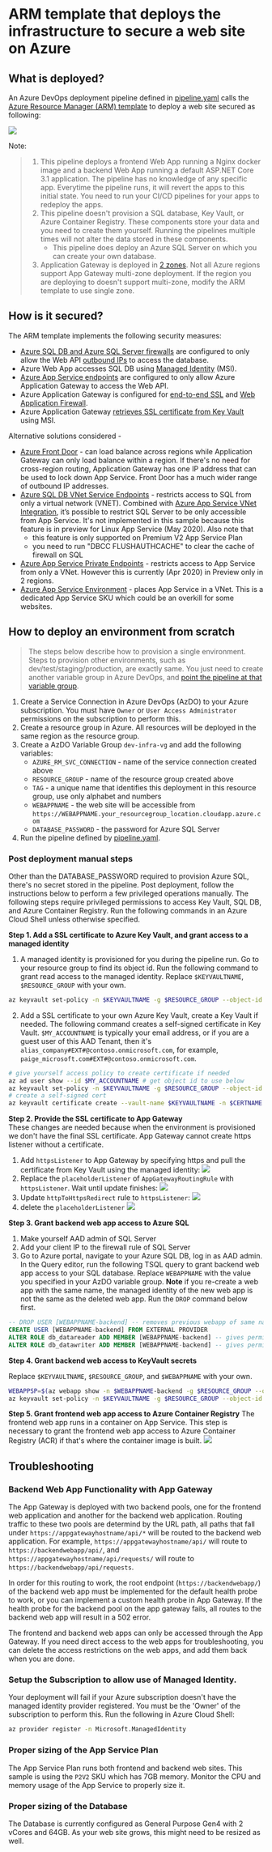 # ARM template that deploys the infrastructure to secure a web site on Azure

## What is deployed?
An Azure DevOps deployment pipeline defined in [pipeline.yaml](pipeline.yaml) calls the [Azure Resource Manager (ARM) template](azuredeploy.json) to deploy a web site secured as following: 

![](images/infra.png)

Note:
> 1. This pipeline deploys a frontend Web App running a Nginx docker image and a backend Web App running a default ASP.NET Core 3.1 application.  The pipeline has no knowledge of any specific app.  Everytime the pipeline runs, it will revert the apps to this initial state.  You need to run your CI/CD pipelines for your apps to redeploy the apps.
> 2. This pipeline doesn't provision a SQL database, Key Vault, or Azure Container Registry.  These components store your data and you need to create them yourself.  Running the pipelines multiple times will not alter the data stored in these components.  
>    * This pipeline does deploy an Azure SQL Server on which you can create your own database.
> 3. Application Gateway is deployed in [2 zones](https://docs.microsoft.com/en-us/azure/application-gateway/application-gateway-autoscaling-zone-redundant). Not all Azure regions support App Gateway multi-zone deployment. If the region you are deploying to doesn't support multi-zone, modify the ARM template to use single zone.

## How is it secured?
The ARM template implements the following security measures:
* [Azure SQL DB and Azure SQL Server firewalls](https://docs.microsoft.com/en-us/azure/sql-database/sql-database-firewall-configure) are configured to only allow the Web API [outbound IPs](https://docs.microsoft.com/en-us/azure/app-service/overview-inbound-outbound-ips#find-outbound-ips) to access the database.
* Azure Web App accesses SQL DB using [Managed Identity](https://docs.microsoft.com/en-us/azure/active-directory/managed-identities-azure-resources/overview) (MSI).
* [Azure App Service endpoints](https://docs.microsoft.com/en-us/azure/app-service/app-service-ip-restrictions#service-endpoints) are configured to only allow Azure Application Gateway to access the Web API.
* Azure Application Gateway is configured for [end-to-end SSL](https://docs.microsoft.com/en-us/azure/application-gateway/end-to-end-ssl-portal) and [Web Application Firewall](https://docs.microsoft.com/en-us/azure/web-application-firewall/ag/ag-overview).
* Azure Application Gateway [retrieves SSL certificate from Key Vault](https://docs.microsoft.com/en-us/azure/application-gateway/configure-keyvault-ps) using MSI.

Alternative solutions considered - 
* [Azure Front Door](https://docs.microsoft.com/en-us/azure/frontdoor/front-door-overview) - can load balance across regions while Application Gateway can only load balance within a region. If there's no need for cross-region routing, Application Gateway has one IP address that can be used to lock down App Service. Front Door has a much wider range of outbound IP addresses. 
* [Azure SQL DB VNet Service Endpoints](https://docs.microsoft.com/en-us/azure/sql-database/sql-database-vnet-service-endpoint-rule-overview?toc=/azure/virtual-network/toc.json) - restricts access to SQL from only a virtual network (VNET). Combined with [Azure App Service VNet Integration](https://docs.microsoft.com/en-us/azure/app-service/web-sites-integrate-with-vnet), it’s possible to restrict SQL Server to be only accessible from App Service.  It's not implemented in this sample because this feature is in preview for Linux App Service (May 2020). Also note that
    * this feature is only supported on Premium V2 App Service Plan
    * you need to run "DBCC FLUSHAUTHCACHE" to clear the cache of firewall on SQL
* [Azure App Service Private Endpoints](https://docs.microsoft.com/en-us/azure/app-service/networking/private-endpoint) - restricts access to App Service from only a VNet. However this is currently (Apr 2020) in Preview only in 2 regions. 
* [Azure App Service Environment](https://docs.microsoft.com/en-us/azure/app-service/environment/intro) - places App Service in a VNet. This is a dedicated App Service SKU which could be an overkill for some websites.

## How to deploy an environment from scratch

> The steps below describe how to provision a single environment. Steps to provision other environments, such as dev/test/staging/production, are exactly same. You just need to create another variable group in Azure DevOps, and [point the pipeline at that variable group](pipeline.yaml#L11).

1. Create a Service Connection in Azure DevOps (AzDO) to your Azure subscription.  You must have ```Owner``` or ```User Access Administrator``` permissions on the subscription to perform this.
2. Create a resource group in Azure.  All resources will be deployed in the same region as the resource group.
3. Create a AzDO Variable Group ```dev-infra-vg``` and add the following variables:
    * ```AZURE_RM_SVC_CONNECTION``` - name of the service connection created above
    * ```RESOURCE_GROUP``` - name of the resource group created above
    * ```TAG``` - a unique name that identifies this deployment in this resource group, use only alphabet and numbers
    * ```WEBAPPNAME``` - the web site will be accessible from ```https://WEBAPPNAME.your_resourcegroup_location.cloudapp.azure.com```
    * ```DATABASE_PASSWORD``` - the password for Azure SQL Server
4. Run the pipeline defined by [pipeline.yaml](pipeline.yaml). 

### Post deployment manual steps ###
Other than the DATABASE_PASSWORD required to provision Azure SQL, there's no secret stored in the pipeline. Post deployment, follow the instructions below to perform a few privileged operations manually.  The following steps require privileged permissions to access Key Vault, SQL DB, and Azure Container Registry.  Run the following commands in an Azure Cloud Shell unless otherwise specified.

**Step 1. Add a SSL certificate to Azure Key Vault, and grant access to a managed identity**

1. A managed identity is provisioned for you during the pipeline run. Go to your resource group to find its object id. Run the following command to grant read access to the managed identity. Replace ```$KEYVAULTNAME```, ```$RESOURCE_GROUP``` with your own.

```bash
az keyvault set-policy -n $KEYVAULTNAME -g $RESOURCE_GROUP --object-id $MANAGEDIDENTITY_OBJECTID --certificate-permissions get list --secret-permissions get
```

2. Add a SSL certificate to your own Azure Key Vault, create a Key Vault if needed. The following command creates a self-signed certificate in Key Vault.  ```$MY_ACCOUNTNAME``` is typically your email address, or if you are a guest user of this AAD Tenant, then it's ```alias_company#EXT#@contoso.onmicrosoft.com```, for example, ```paige_microsoft.com#EXT#@contoso.onmicrosoft.com```.

```bash
# give yourself access policy to create certificate if needed
az ad user show --id $MY_ACCOUNTNAME # get object id to use below
az keyvault set-policy -n $KEYVAULTNAME -g $RESOURCE_GROUP --object-id $MY_OBJECTID --certificate-permissions create get list --secret-permissions get
# create a self-signed cert
az keyvault certificate create --vault-name $KEYVAULTNAME -n $CERTNAME -p "$(az keyvault certificate get-default-policy)"
```

**Step 2. Provide the SSL certificate to App Gateway**  
These changes are needed because when the environment is provisioned we don't have the final SSL certificate. App Gateway cannot create https listener without a certificate. 

1. Add ```httpsListener``` to App Gateway by specifying https and pull the certificate from Key Vault using the managed identity:
![](images/appgw_01_addlistener.png)
2. Replace the ```placeholderListener``` of ```AppGatewayRoutingRule``` with ```httpsListener```.  Wait until update finishes:
![](images/appgw_02_replacerouting.png)
3. Update ```httpToHttpsRedirect``` rule to ```httpsListener```:
![](images/appgw_03_replaceredirect.png)
4. delete the ```placeholderListener```
![](images/appgw_04_deleteplaceholder.png)

**Step 3. Grant backend web app access to Azure SQL**
1. Make yourself AAD admin of SQL Server
2. Add your client IP to the firewall rule of SQL Server
3. Go to Azure portal, navigate to your Azure SQL DB, log in as AAD admin.  In the Query editor, run the following TSQL query to grant backend web app access to your SQL database. Replace ```WEBAPPNAME``` with the value you specified in your AzDO variable group. **Note** if you re-create a web app with the same name, the managed identity of the new web app is not the same as the deleted web app. Run the ```DROP``` command below first.

```sql
-- DROP USER [WEBAPPNAME-backend] -- removes previous webapp of same name
CREATE USER [WEBAPPNAME-backend] FROM EXTERNAL PROVIDER
ALTER ROLE db_datareader ADD MEMBER [WEBAPPNAME-backend] -- gives permission to read to database
ALTER ROLE db_datawriter ADD MEMBER [WEBAPPNAME-backend] -- gives permission to write to database
```

**Step 4. Grant backend web access to KeyVault secrets**

Replace ```$KEYVAULTNAME```, ```$RESOURCE_GROUP```, and  ```$WEBAPPNAME``` with your own.

```bash
WEBAPPSP=$(az webapp show -n $WEBAPPNAME-backend -g $RESOURCE_GROUP --query "identity.principalId" -o tsv)
az keyvault set-policy -n $KEYVAULTNAME -g $RESOURCE_GROUP --object-id $WEBAPPSP --secret-permissions get list
```

**Step 5. Grant frontend web app access to Azure Container Registry**
The frontend web app runs in a container on App Service.  This step is necessary to grant the frontend web app access to Azure Container Registry (ACR) if that's where the container image is built. 
![](images/appsvc_01_connectacr.png)


## Troubleshooting

### Backend Web App Functionality with App Gateway
The App Gateway is deployed with two backend pools, one for the frontend web application and another for the backend web application. Routing traffic to these two pools are determind by the URL path, all paths that fall under `https://appgatewayhostname/api/*` will be routed to the backend web application. For example, `https://appgatewayhostname/api/` will route to `https://backendwebapp/api/`, and `https://appgatewayhostname/api/requests/` will route to `https://backendwebapp/api/requests`.

In order for this routing to work, the root endpoint (`https://backendwebapp/`) of the backend web app must be implemented for the default health probe to work, or you can implement a custom health probe in App Gateway. If the health probe for the backend pool on the app gateway fails, all routes to the backend web app will result in a 502 error.

The frontend and backend web apps can only be accessed through the App Gateway.  If you need direct access to the web apps for troubleshooting, you can delete the access restrictions on the web apps, and add them back when you are done.

### Setup the Subscription to allow use of Managed Identity.
Your deployment will fail if your Azure subscription doesn't have the managed identity provider registered.  You must be the 'Owner' of the subscription to perform this. Run the following in Azure Cloud Shell:

```bash
az provider register -n Microsoft.ManagedIdentity
```

### Proper sizing of the App Service Plan
The App Service Plan runs both frontend and backend web sites.  This sample is using the ```P2V2``` SKU which has 7GB memory.  Monitor the CPU and memory usage of the App Service to properly size it. 

### Proper sizing of the Database
The Database is currently configured as General Purpose Gen4 with 2 vCores and 64GB.  As your web site grows, this might need to be resized as well. 